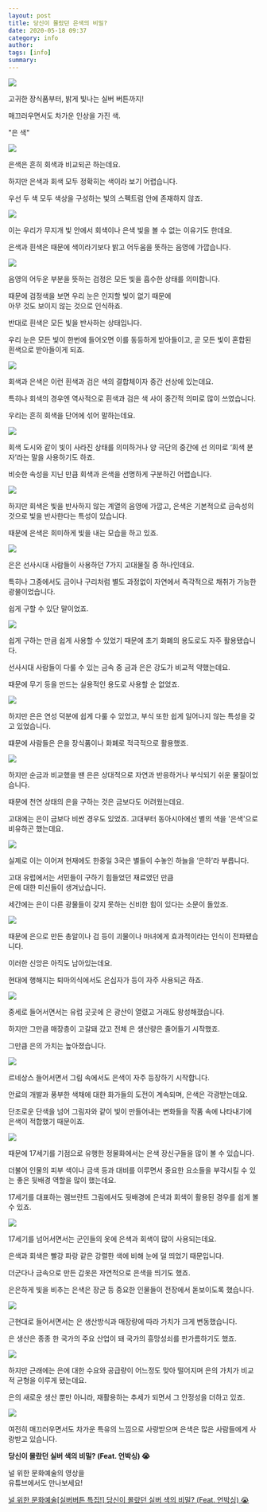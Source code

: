 ```yaml
---
layout: post
title: 당신이 몰랐던 은색의 비밀?
date: 2020-05-18 09:37
category: info
author: 
tags: [info]
summary: 
---
```



  
![](https://img1.daumcdn.net/thumb/R720x0/?fname=https%3A%2F%2Ft1.daumcdn.net%2Fliveboard%2Fcultureart4u%2Fb6c6fbaed2834d44869937344bb22c19.png)

고귀한 장식품부터, 밝게 빛나는 실버 버튼까지!  
  
매끄러우면서도 차가운 인상을 가진 색.  
  
"은 색"  

![](https://img1.daumcdn.net/thumb/R720x0/?fname=https%3A%2F%2Ft1.daumcdn.net%2Fliveboard%2Fcultureart4u%2Fa7b19737ec284912badb9a121ad9adee.png)

은색은 흔히 회색과 비교되곤 하는데요.  
  
하지만 은색과 회색 모두 정확히는 색이라 보기 어렵습니다.  
  
우선 두 색 모두 색상을 구성하는 빛의 스펙트럼 안에 존재하지 않죠.  

![](https://img1.daumcdn.net/thumb/R720x0/?fname=https%3A%2F%2Ft1.daumcdn.net%2Fliveboard%2Fcultureart4u%2F05745312ae814193bb3cc5792a59a219.png)

이는 우리가 무지개 빛 안에서 회색이나 은색 빛을 볼 수 없는 이유기도 한데요.  
  
은색과 흰색은 때문에 색이라기보다 밝고 어두움을 뜻하는 음영에 가깝습니다.  

![](https://img1.daumcdn.net/thumb/R720x0/?fname=https%3A%2F%2Ft1.daumcdn.net%2Fliveboard%2Fcultureart4u%2F801ce4264e1c4e75b6e06af097ccd13c.png)

음영의 어두운 부분을 뜻하는 검정은 모든 빛을 흡수한 상태를 의미합니다.  
  
때문에 검정색을 보면 우리 눈은 인지할 빛이 없기 때문에  
아무 것도 보이지 않는 것으로 인식하죠.  
  
반대로 흰색은 모든 빛을 반사하는 상태입니다.  
  
우리 눈은 모든 빛이 한번에 들어오면 이를 동등하게 받아들이고, 곧 모든 빛이 혼합된 흰색으로 받아들이게 되죠.  

![](https://img1.daumcdn.net/thumb/R720x0/?fname=https%3A%2F%2Ft1.daumcdn.net%2Fliveboard%2Fcultureart4u%2F368eb6cf53d6488a87bea6d9c90506fa.png)

회색과 은색은 이런 흰색과 검은 색의 결합체이자 중간 선상에 있는데요.  
  
특히나 회색의 경우엔 역사적으로 흰색과 검은 색 사이 중간적 의미로 많이 쓰였습니다.  
  
우리는 흔히 회색을 단어에 섞어 말하는데요.  

![](https://img1.daumcdn.net/thumb/R720x0/?fname=https%3A%2F%2Ft1.daumcdn.net%2Fliveboard%2Fcultureart4u%2F0d86a0be1d7f415aae9da8eb2cc242ae.png)

회색 도시와 같이 빛이 사라진 상태를 의미하거나 양 극단의 중간에 선 의미로 ‘회색 분자’라는 말을 사용하기도 하죠.  
  
비슷한 속성을 지닌 만큼 회색과 은색을 선명하게 구분하긴 어렵습니다.  

![](https://img1.daumcdn.net/thumb/R720x0/?fname=https%3A%2F%2Ft1.daumcdn.net%2Fliveboard%2Fcultureart4u%2F44234da942dc46f6ac6c5deb1044a5c3.png)

하지만 회색은 빛을 반사하지 않는 계열의 음영에 가깝고, 은색은 기본적으로 금속성의 것으로 빛을 반사한다는 특성이 있습니다.  
  
때문에 은색은 희미하게 빛을 내는 모습을 하고 있죠.  

![](https://img1.daumcdn.net/thumb/R720x0/?fname=https%3A%2F%2Ft1.daumcdn.net%2Fliveboard%2Fcultureart4u%2F6dae43ec4e974ff59d52500ce868a0e0.png)

은은 선사시대 사람들이 사용하던 7가지 고대물질 중 하나인데요.  
  
특히나 그중에서도 금이나 구리처럼 별도 과정없이 자연에서 즉각적으로 채취가 가능한 광물이었습니다.  
  
쉽게 구할 수 있단 말이었죠.  

![](https://img1.daumcdn.net/thumb/R720x0/?fname=https%3A%2F%2Ft1.daumcdn.net%2Fliveboard%2Fcultureart4u%2F7cb74429cb2f4cb3983cb2a0354b8d17.png)

쉽게 구하는 만큼 쉽게 사용할 수 있었기 때문에 초기 화폐의 용도로도 자주 활용됐습니다.  
  
선사시대 사람들이 다룰 수 있는 금속 중 금과 은은 강도가 비교적 약했는데요.  
  
때문에 무기 등을 만드는 실용적인 용도로 사용할 순 없었죠.  

![](https://img1.daumcdn.net/thumb/R720x0/?fname=https%3A%2F%2Ft1.daumcdn.net%2Fliveboard%2Fcultureart4u%2Fcb43d39ea68e427eb24634117d323e4f.png)

하지만 은은 연성 덕분에 쉽게 다룰 수 있었고, 부식 또한 쉽게 일어나지 않는 특성을 갖고 있었습니다.  
  
떄문에 사람들은 은을 장식품이나 화폐로 적극적으로 활용했죠.  

![](https://img1.daumcdn.net/thumb/R720x0/?fname=https%3A%2F%2Ft1.daumcdn.net%2Fliveboard%2Fcultureart4u%2Fa157adbb5ddb4b269a60977197513c16.png)

하지만 순금과 비교했을 땐 은은 상대적으로 자연과 반응하거나 부식되기 쉬운 물질이었습니다.  
  
때문에 천연 상태의 은을 구하는 것은 금보다도 어려웠는데요.  
  
고대에는 은이 금보다 비싼 경우도 있었죠. 고대부터 동아시아에선 별의 색을 '은색'으로 비유하곤 했는데요.  

![](https://img1.daumcdn.net/thumb/R720x0/?fname=https%3A%2F%2Ft1.daumcdn.net%2Fliveboard%2Fcultureart4u%2F1d9e6af3ff274d98ad15a35cb4d03405.png)

실제로 이는 이어져 현재에도 한중일 3국은 별들이 수놓인 하늘을 ‘은하’라 부릅니다.  
  
고대 유럽에서는 서민들이 구하기 힘들었던 재료였던 만큼  
은에 대한 미신들이 생겨났습니다.  
  
세간에는 은이 다른 광물들이 갖지 못하는 신비한 힘이 있다는 소문이 돌았죠.  

![](https://img1.daumcdn.net/thumb/R720x0/?fname=https%3A%2F%2Ft1.daumcdn.net%2Fliveboard%2Fcultureart4u%2F8cc36a678160486aa7b4f61f353d342c.png)

때문에 은으로 만든 총알이나 검 등이 괴물이나 마녀에게 효과적이라는 인식이 전파됐습니다.  
  
이러한 신앙은 아직도 남아있는데요.  
  
현대에 행해지는 퇴마의식에서도 은십자가 등이 자주 사용되곤 하죠.  

![](https://img1.daumcdn.net/thumb/R720x0/?fname=https%3A%2F%2Ft1.daumcdn.net%2Fliveboard%2Fcultureart4u%2Fb842647c8d854be8976ca5b1f3c32871.png)

중세로 들어서면서는 유럽 곳곳에 은 광산이 열렸고 거래도 왕성해졌습니다.  
  
하지만 그만큼 매장층이 고갈돼 갔고 전체 은 생산량은 줄어들기 시작했죠.  
  
그만큼 은의 가치는 높아졌습니다.  

![](https://img1.daumcdn.net/thumb/R720x0/?fname=https%3A%2F%2Ft1.daumcdn.net%2Fliveboard%2Fcultureart4u%2F1345db9992f847b88162fca150c0852b.png)

르네상스 들어서면서 그림 속에서도 은색이 자주 등장하기 시작합니다.  
  
안료의 개발과 풍부한 색채에 대한 화가들의 도전이 계속되며, 은색은 각광받는데요.  
  
단조로운 단색을 넘어 그림자와 같이 빛이 만들어내는 변화들을 작품 속에 나타내기에 은색이 적합했기 때문이죠.  

![](https://img1.daumcdn.net/thumb/R720x0/?fname=https%3A%2F%2Ft1.daumcdn.net%2Fliveboard%2Fcultureart4u%2F8e52e2e5ce404d5e8a358db38fba7fb1.png)

때문에 17세기를 기점으로 유행한 정물화에서는 은색 장신구들을 많이 볼 수 있습니다.  
  
더불어 인물의 피부 색이나 금색 등과 대비를 이루면서 중요한 요소들을 부각시킬 수 있는 좋은 뒷배경 역할을 많이 했는데요.  
  
17세기를 대표하는 렘브란트 그림에서도 뒷배경에 은색과 회색이 활용된 경우를 쉽게 볼 수 있죠.  

![](https://img1.daumcdn.net/thumb/R720x0/?fname=https%3A%2F%2Ft1.daumcdn.net%2Fliveboard%2Fcultureart4u%2F7956b0adca294bc19faabdfcf4698787.png)

17세기를 넘어서면서는 군인들의 옷에 은색과 회색이 많이 사용되는데요.  
  
은색과 회색은 빨강 파랑 같은 강렬한 색에 비해 눈에 덜 띄었기 때문입니다.  
  
더군다나 금속으로 만든 갑옷은 자연적으로 은색을 띄기도 했죠.  
  
은은하게 빛을 비추는 은색은 장군 등 중요한 인물들이 전장에서 돋보이도록 했습니다.  

![](https://img1.daumcdn.net/thumb/R720x0/?fname=https%3A%2F%2Ft1.daumcdn.net%2Fliveboard%2Fcultureart4u%2F1e60debd2a4b45ca8baa7900c9d9f5b5.png)

근현대로 들어서면서는 은 생산방식과 매장량에 따라 가치가 크게 변동했습니다.  
  
은 생산은 종종 한 국가의 주요 산업이 돼 국가의 흥망성쇠를 판가름하기도 했죠.  

![](https://img1.daumcdn.net/thumb/R720x0/?fname=https%3A%2F%2Ft1.daumcdn.net%2Fliveboard%2Fcultureart4u%2F16cc73e9df0b4577a1996e14665e43f7.png)

하지만 근래에는 은에 대한 수요와 공급량이 어느정도 맞아 떨어지며 은의 가치가 비교적 균형을 이루게 됐는데요.  
  
은의 새로운 생산 뿐만 아니라, 재활용하는 추세가 되면서 그 안정성을 더하고 있죠.  

![](https://img1.daumcdn.net/thumb/R720x0/?fname=https%3A%2F%2Ft1.daumcdn.net%2Fliveboard%2Fcultureart4u%2Fe2574f502f644dc7a22ee2d22f19836e.png)

여전히 매끄러우면서도 차가운 특유의 느낌으로 사랑받으며 은색은 많은 사람들에게 사랑받고 있습니다.  

**당신이 몰랐던 실버 색의 비밀? (Feat. 언박싱) 😭**

널 위한 문화예술의 영상을  
유튜브에서도 만나보세요!  

[널 위한 문화예술[실버버튼 특집!] 당신이 몰랐던 실버 색의 비밀? (Feat. 언박싱) 😭](https://www.youtube.com/watch?v=wCQyDmx98RE)